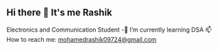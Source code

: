 ## Hi there 👋 It's me  Rashik

Electronics and Communication Student
-🔭 I’m currently learning DSA
📫 How to reach me: mohamedrashik09724@gmail.com
<!--
**RashikJ/RashikJ** is a ✨ _special_ ✨ repository because its `README.md` (this file) appears on your GitHub profile.

Here are some ideas to get you started:

- 🔭 I’m currently working on ...
- 🌱 I’m currently learning ...
- 👯 I’m looking to collaborate on ...
- 🤔 I’m looking for help with ...
- 💬 Ask me about ...
- 📫 How to reach me: ...
- 😄 Pronouns: ...
- ⚡ Fun fact: ...
-->
